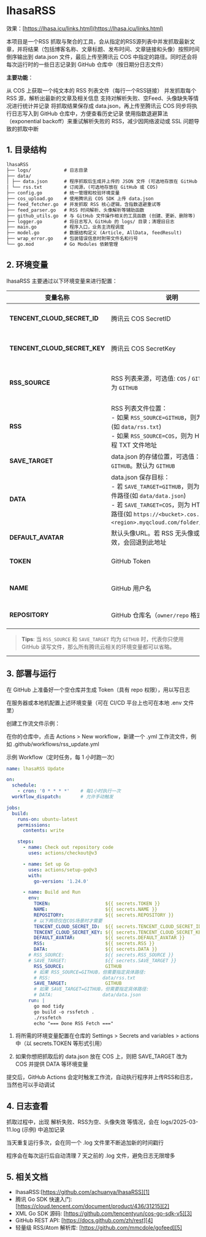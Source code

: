 # lhasaRSS

效果：[https://lhasa.icu/links.html](https://lhasa.icu/links.html)

本项目是一个RSS 抓取与聚合的工具，会从指定的RSS源列表中并发抓取最新文章，并将结果（包括博客名称、文章标题、发布时间、文章链接和头像）按照时间倒序输出到 data.json 文件，最后上传至腾讯云 COS 中指定的路径。同时还会将每次运行时的一些日志记录到 GitHub 仓库中（按日期分日志文件）

**主要功能**：

从 COS 上获取一个纯文本的 RSS 列表文件（每行一个RSS链接）
并发抓取每个 RSS 源，解析出最新的文章及相关信息
支持对解析失败、空Feed、头像缺失等情况进行统计并记录
将抓取结果保存成 data.json，再上传至腾讯云 COS
同步将执行日志写入到 GitHub 仓库中，方便查看历史记录
使用指数退避算法（exponential backoff）来重试解析失败的 RSS，减少因网络波动或 SSL 问题导致的抓取中断

## 1. 目录结构

```txt
lhasaRSS
├── logs/            # 日志目录
├── data/
│ ├── data.json      # 程序抓取后生成并上传的 JSON 文件 (可选地存放在 GitHub 或 COS)
│ └── rss.txt        # 订阅源，(可选地存放在 GitHub 或 COS)
├── config.go        # 统一管理和校验环境变量
├── cos_upload.go    # 使用腾讯云 COS SDK 上传 data.json
├── feed_fetcher.go  # 并发抓取 RSS 核心逻辑，含指数退避重试等
├── feed_parser.go   # RSS 时间解析、头像解析等辅助函数
├── github_utils.go  # 与 GitHub 文件操作相关的工具函数 (创建、更新、删除等)
├── logger.go        # 将日志写入 GitHub 的 logs/ 目录；清理旧日志
├── main.go          # 程序入口，业务主流程调度
├── model.go         # 数据结构定义 (Article, AllData, feedResult)
├── wrap_error.go    # 包装错误信息时附带文件名和行号
└── go.mod           # Go Modules 依赖管理
```

## 2. 环境变量

lhasaRSS 主要通过以下环境变量来进行配置：

| 变量名称                     | 说明                                                                                                                | 必填条件                                                                                                          |
|------------------------------|-----------------------------------------------------------------------------------------------------------------------|-------------------------------------------------------------------------------------------------------------------|
| **TENCENT_CLOUD_SECRET_ID**  | 腾讯云 COS SecretID                                                                                                  | 当 `RSS_SOURCE=COS` **或** `SAVE_TARGET=COS` 时必须设置                                                           |
| **TENCENT_CLOUD_SECRET_KEY** | 腾讯云 COS SecretKey                                                                                                 | 当 `RSS_SOURCE=COS` **或** `SAVE_TARGET=COS` 时必须设置                                                           |
| **RSS_SOURCE**              | RSS 列表来源，可选值: `COS` / `GITHUB`。默认为 `GITHUB`                                                               | 若选择 `COS`，需要额外提供 `RSS` 环境变量指向远程 TXT 文件地址                                                    |
| **RSS**                     | RSS 列表文件位置：<br/>- 如果 `RSS_SOURCE=GITHUB`，则为本地路径(如 `data/rss.txt`)<br/>- 如果 `RSS_SOURCE=COS`，则为 HTTP(S) 远程 TXT 文件地址 | 当 `RSS_SOURCE=COS` 时必填；若 `RSS_SOURCE=GITHUB` 未指定，则默认为 `data/rss.txt`                                |
| **SAVE_TARGET**             | data.json 的存储位置，可选值：`COS` / `GITHUB`。默认为 `GITHUB`                                                        | 当选择 `COS` 时需要提供 `DATA` 环境变量                                                                           |
| **DATA**                    | data.json 保存目标：<br/>- 若 `SAVE_TARGET=GITHUB`，则为 GitHub 文件路径(如 `data/data.json`)<br/>- 若 `SAVE_TARGET=COS`，则为 HTTP(S) 上传路径(如 `https://<bucket>.cos.ap-<region>.myqcloud.com/folder/data.json`) | 当 `SAVE_TARGET=COS` 时必填；若 `SAVE_TARGET=GITHUB` 未指定，则默认为 `data/data.json`                            |
| **DEFAULT_AVATAR**          | 默认头像URL。若 RSS 无头像或头像URL失效，会回退到此地址                                                               | 可选                                                                                                              |
| **TOKEN**                   | GitHub Token                                                                                                          | 当 `SAVE_TARGET=GITHUB` 时必须设置                                                                                |
| **NAME**                    | GitHub 用户名                                                                                                          | 当 `SAVE_TARGET=GITHUB` 时必须设置                                                                                |
| **REPOSITORY**              | GitHub 仓库名（`owner/repo` 格式）                                                                                    | 当 `SAVE_TARGET=GITHUB` 时必须设置                                                                                |

> **Tips**: 当 `RSS_SOURCE` 和 `SAVE_TARGET` 均为 `GITHUB` 时，代表你只使用 GitHub 读写文件，那么所有腾讯云相关的环境变量都可以省略。

---

## 3. 部署与运行

在 GitHub 上准备好一个空仓库并生成 Token（具有 repo 权限），用以写日志

在服务器或本地机配置上述环境变量（可在 CI/CD 平台上也可在本地 .env 文件里）

创建工作流文件示例：

在你的仓库中，点击 Actions > New workflow，新建一个 .yml 工作流文件，例如 .github/workflows/rss_update.yml

示例 Workflow（定时任务，每 1 小时跑一次）

```yml
name: lhasaRSS Update

on:
  schedule:
    - cron: '0 * * * *'    # 每1小时执行一次
  workflow_dispatch:       # 允许手动触发

jobs:
  build:
    runs-on: ubuntu-latest
    permissions:
      contents: write

    steps:
      - name: Check out repository code
        uses: actions/checkout@v3

      - name: Set up Go
        uses: actions/setup-go@v3
        with:
          go-version: '1.24.0'

      - name: Build and Run
        env:
          TOKEN:                    ${{ secrets.TOKEN }}
          NAME:                     ${{ secrets.NAME }}
          REPOSITORY:               ${{ secrets.REPOSITORY }}
          # 以下两项仅在COS场景时才需要
          TENCENT_CLOUD_SECRET_ID:  ${{ secrets.TENCENT_CLOUD_SECRET_ID }}
          TENCENT_CLOUD_SECRET_KEY: ${{ secrets.TENCENT_CLOUD_SECRET_KEY }}
          DEFAULT_AVATAR:           ${{ secrets.DEFAULT_AVATAR }}
          RSS:                      ${{ secrets.RSS }}
          DATA:                     ${{ secrets.DATA }}
        # RSS_SOURCE:               ${{ secrets.RSS_SOURCE }}
        # SAVE_TARGET:              ${{ secrets.SAVE_TARGET }}
          RSS_SOURCE:               GITHUB
          # 如果 RSS_SOURCE=GITHUB，但需要指定具体路径:
          # RSS:                   data/rss.txt
          SAVE_TARGET:              GITHUB
          # 如果 SAVE_TARGET=GITHUB，但需要指定具体路径:
          # DATA:                  data/data.json
        run: |
          go mod tidy
          go build -o rssfetch .
          ./rssfetch
          echo "=== Done RSS Fetch ==="
```

1. 将所需的环境变量配置在仓库的 Settings > Secrets and variables > actions 中（以 secrets.TOKEN 等形式引用）

2. 如果你想把抓取后的 data.json 放在 COS 上，则把 SAVE_TARGET 改为 COS 并提供 DATA 等环境变量

提交后，GitHub Actions 会定时触发工作流，自动执行程序并上传RSS和日志，当然也可以手动调试

## 4. 日志查看

抓取过程中，出现 解析失败、RSS为空、头像失效 等情况，会在 logs/2025-03-11.log (示例) 中追加记录

当天重复运行多次，会在同一个 .log 文件里不断追加新的时间戳行

程序会在每次运行后自动清理 7 天之前的 .log 文件，避免日志无限增多

## 5. 相关文档
* lhasaRSS:[https://github.com/achuanya/lhasaRSS][1]
* 腾讯 Go SDK 快速入门: [https://cloud.tencent.com/document/product/436/31215][2]
* XML Go SDK 源码: [https://github.com/tencentyun/cos-go-sdk-v5][3]
* GitHub REST API: [https://docs.github.com/zh/rest][4]
* 轻量级 RSS/Atom 解析库: [https://github.com/mmcdole/gofeed][5]

[1]:https://github.com/achuanya/lhasaRSS
[2]:https://cloud.tencent.com/document/product/436/31215
[3]:https://github.com/tencentyun/cos-go-sdk-v5
[4]:https://docs.github.com/zh/rest
[5]:https://github.com/mmcdole/gofeed